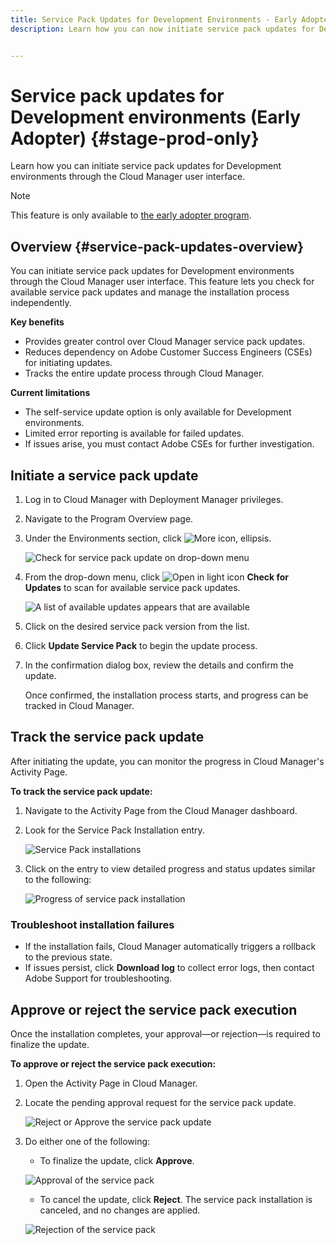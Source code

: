 ```yaml
---
title: Service Pack Updates for Development Environments - Early Adopter
description: Learn how you can now initiate service pack updates for Development environments through the Cloud Manager user interface. 


---
```

# Service pack updates for Development environments (Early Adopter) {#stage-prod-only}

Learn how you can initiate service pack updates for Development environments through the Cloud Manager user interface. 

>[!NOTE]
>
>This feature is only available to [the early adopter program](/help/release-notes/current.md).

## Overview {#service-pack-updates-overview}

You can initiate service pack updates for Development environments through the Cloud Manager user interface. This feature lets you check for available service pack updates and manage the installation process independently.

**Key benefits**

* Provides greater control over Cloud Manager service pack updates.
* Reduces dependency on Adobe Customer Success Engineers (CSEs) for initiating updates.
* Tracks the entire update process through Cloud Manager.

**Current limitations**

* The self-service update option is only available for Development environments.
* Limited error reporting is available for failed updates.
* If issues arise, you must contact Adobe CSEs for further investigation.

## Initiate a service pack update

1. Log in to Cloud Manager with Deployment Manager privileges.
1. Navigate to the Program Overview page.
1. Under the Environments section, click ![More icon, ellipsis](https://spectrum.adobe.com/static/icons/workflow_18/Smock_More_18_N.svg).

    ![Check for service pack update on drop-down menu](/help/using/assets/service-pack-check-for-updates.png)

1. From the drop-down menu, click ![Open in light icon](https://spectrum.adobe.com/static/icons/workflow_18/Smock_OpenInLight_18_N.svg) **Check for Updates** to scan for available service pack updates.

    ![A list of available updates appears that are available](/help/using/assets/service-pack-versions.png)

1. Click on the desired service pack version from the list.
1. Click **Update Service Pack** to begin the update process.
1. In the confirmation dialog box, review the details and confirm the update.

    Once confirmed, the installation process starts, and progress can be tracked in Cloud Manager.

## Track the service pack update

After initiating the update, you can monitor the progress in Cloud Manager's Activity Page.

**To track the service pack update:**

1. Navigate to the Activity Page from the Cloud Manager dashboard.
1. Look for the Service Pack Installation entry.

    ![Service Pack installations](/help/using/assets/service-pack-installation.png)

1. Click on the entry to view detailed progress and status updates similar to the following:

    ![Progress of service pack installation](/help/using/assets/service-pack-progression.png)

### Troubleshoot installation failures

* If the installation fails, Cloud Manager automatically triggers a rollback to the previous state.
* If issues persist, click **Download log** to collect error logs, then contact Adobe Support for troubleshooting.

## Approve or reject the service pack execution

Once the installation completes, your approval&mdash;or rejection&mdash;is required to finalize the update.

**To approve or reject the service pack execution:**

1. Open the Activity Page in Cloud Manager.
1. Locate the pending approval request for the service pack update.

    ![Reject or Approve the service pack update](/help/using/assets/service-pack-reject-approve.png)

1. Do either one of the following:

    * To finalize the update, click **Approve**.

    ![Approval of the service pack](/help/using/assets/service-pack-approve.png)

    * To cancel the update, click **Reject**. 
    The service pack installation is canceled, and no changes are applied.

    ![Rejection of the service pack](/help/using/assets/service-pack-reject.png)

    